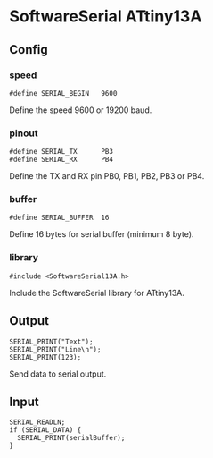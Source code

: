 # SoftwareSerial ATtiny13A

## Config

### speed

```
#define SERIAL_BEGIN   9600
```

Define the speed 9600 or 19200 baud.

### pinout

```
#define SERIAL_TX      PB3
#define SERIAL_RX      PB4
```

Define the TX and RX pin PB0, PB1, PB2, PB3 or PB4.

### buffer

```
#define SERIAL_BUFFER  16
```

Define 16 bytes for serial buffer (minimum 8 byte).

### library

```
#include <SoftwareSerial13A.h>
```

Include the SoftwareSerial library for ATtiny13A.

## Output

```
SERIAL_PRINT("Text");
SERIAL_PRINT("Line\n");
SERIAL_PRINT(123);
```

Send data to serial output.

## Input

```
SERIAL_READLN;
if (SERIAL_DATA) {
  SERIAL_PRINT(serialBuffer);
}
```
